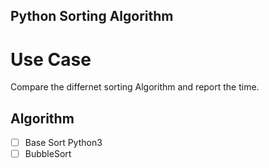 ## Python Sorting Algorithm 

# Use Case 

Compare the differnet sorting Algorithm and report the time.

## Algorithm

* [ ] Base Sort Python3
* [ ] BubbleSort  
